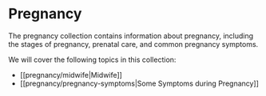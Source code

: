 # Pregnancy

The pregnancy collection contains information about pregnancy, including the stages of pregnancy, prenatal care, and common pregnancy symptoms.

We will cover the following topics in this collection:

- [[pregnancy/midwife|Midwife]]
- [[pregnancy/pregnancy-symptoms|Some Symptoms during Pregnancy]]
